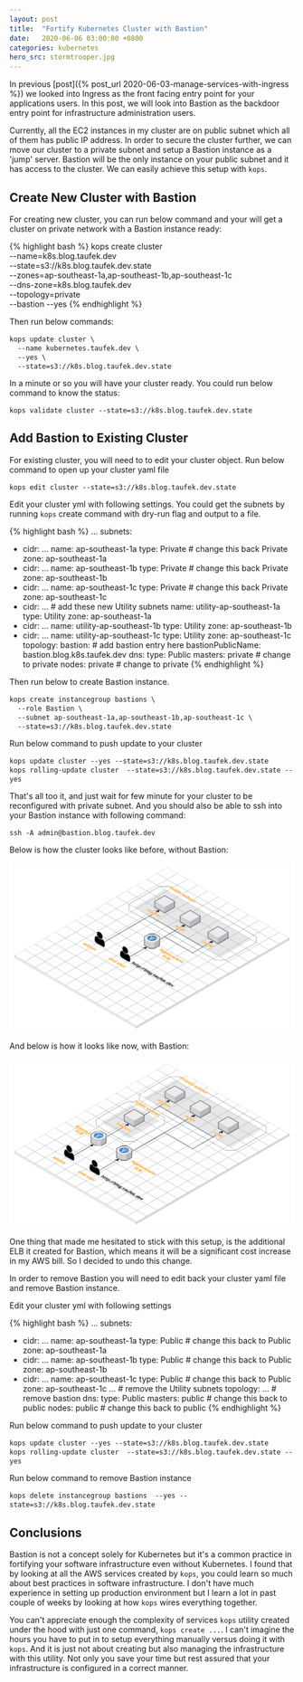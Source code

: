 ```yaml
---
layout: post
title:  "Fortify Kubernetes Cluster with Bastion"
date:   2020-06-06 03:00:00 +0800
categories: kubernetes
hero_src: stormtrooper.jpg
---
```


In previous [post]({% post_url 2020-06-03-manage-services-with-ingress %}) we looked into Ingress as the front facing entry point for your applications users.
In this post, we will look into Bastion as the backdoor entry point for infrastructure administration users.

Currently, all the EC2 instances in my cluster are on public subnet which all of them has public IP address.
In order to secure the cluster further, we can move our cluster to a private subnet and setup a Bastion instance
as a 'jump' server. Bastion will be the only instance on your public subnet and it has access to the cluster.
We can easily achieve this setup with `kops`.

## Create New Cluster with Bastion

For creating new cluster, you can run below command and your will get a cluster on private network with a Bastion instance ready:

{% highlight bash %}
kops create cluster \
  --name=k8s.blog.taufek.dev \
  --state=s3://k8s.blog.taufek.dev.state \
  --zones=ap-southeast-1a,ap-southeast-1b,ap-southeast-1c \
  --dns-zone=k8s.blog.taufek.dev \
  --topology=private \
  --bastion
  --yes
{% endhighlight %}

Then run below commands:

```
kops update cluster \
  --name kubernetes.taufek.dev \
  --yes \
  --state=s3://k8s.blog.taufek.dev.state
```

In a minute or so you will have your cluster ready. You could run below command to know the status:
```
kops validate cluster --state=s3://k8s.blog.taufek.dev.state
```


## Add Bastion to Existing Cluster

For existing cluster, you will need to to edit your cluster object. Run below command to open up your cluster yaml file

```
kops edit cluster --state=s3://k8s.blog.taufek.dev.state
```

Edit your cluster yml with following settings. You could get the subnets by running `kops` create command with dry-run flag and output to a file.

{% highlight bash %}
  ...
  subnets:
  - cidr: ...
    name: ap-southeast-1a
    type: Private            # change this back Private
    zone: ap-southeast-1a
  - cidr: ...
    name: ap-southeast-1b
    type: Private            # change this back Private
    zone: ap-southeast-1b
  - cidr: ...
    name: ap-southeast-1c
    type: Private            # change this back Private
    zone: ap-southeast-1c
  - cidr: ...                # add these new Utility subnets
    name: utility-ap-southeast-1a
    type: Utility
    zone: ap-southeast-1a
  - cidr: ...
    name: utility-ap-southeast-1b
    type: Utility
    zone: ap-southeast-1b
  - cidr: ...
    name: utility-ap-southeast-1c
    type: Utility
    zone: ap-southeast-1c
  topology:
    bastion:                 # add bastion entry here
      bastionPublicName: bastion.blog.k8s.taufek.dev
    dns:
      type: Public
    masters: private         # change to private
    nodes: private           # change to private
{% endhighlight %}

Then run below to create Bastion instance.

```
kops create instancegroup bastions \
  --role Bastion \
  --subnet ap-southeast-1a,ap-southeast-1b,ap-southeast-1c \
  --state=s3://k8s.blog.taufek.dev.state
```

Run below command to push update to your cluster

```
kops update cluster --yes --state=s3://k8s.blog.taufek.dev.state
kops rolling-update cluster  --state=s3://k8s.blog.taufek.dev.state --yes
```

That's all too it, and just wait for few minute for your cluster to be reconfigured with private subnet.
And you should also be able to ssh into your Bastion instance with following command:

```
ssh -A admin@bastion.blog.taufek.dev
```

Below is how the cluster looks like before, without Bastion:

![Cluster without Bastion](/images/cluster_without_bastion.png)

And below is how it looks like now, with Bastion:

![Cluster with Bastion](/images/cluster_with_bastion.png)

One thing that made me hesitated to stick with this setup, is the additional ELB it created for Bastion,
which means it will be a significant cost increase in my AWS bill. So I decided to undo this change.

In order to remove Bastion you will need to edit back your cluster yaml file and remove Bastion instance.

Edit your cluster yml with following settings

{% highlight bash %}
  ...
  subnets:
  - cidr: ...
    name: ap-southeast-1a
    type: Public             # change this back to Public
    zone: ap-southeast-1a
  - cidr: ...
    name: ap-southeast-1b
    type: Public             # change this back to Public
    zone: ap-southeast-1b
  - cidr: ...
    name: ap-southeast-1c
    type: Public             # change this back to Public
    zone: ap-southeast-1c
  ...                        # remove the Utility subnets
  topology:
  ...                        # remove bastion
    dns:
      type: Public
    masters: public          # change this back to public
    nodes: public            # change this back to public
{% endhighlight %}

Run below command to push update to your cluster

```
kops update cluster --yes --state=s3://k8s.blog.taufek.dev.state
kops rolling-update cluster  --state=s3://k8s.blog.taufek.dev.state --yes
```

Run below command to remove Bastion instance
```
kops delete instancegroup bastions  --yes --state=s3://k8s.blog.taufek.dev.state
```

## Conclusions

Bastion is not a concept solely for Kubernetes but it's a common practice in fortifying your software infrastructure
even without Kubernetes. I found that by looking at all the AWS services created by `kops`, you could learn
so much about best practices in software infrastructure. I don't have much experience in setting up production
environment but I learn a lot in past couple of weeks by looking at how `kops` wires everything together.

You can't appreciate enough the complexity of services `kops` utility created under the hood with just one command, `kops create ...`.
I can't imagine the hours you have to put in to setup everything manually versus doing it with `kops`.
And it is just not about creating but also managing the infrastructure with this utility. Not only
you save your time but rest assured that your infrastructure is configured in a correct manner.
